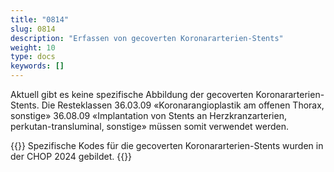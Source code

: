 ```yaml
---
title: "0814"
slug: 0814
description: "Erfassen von gecoverten Koronararterien-Stents"
weight: 10
type: docs
keywords: []
---
```


Aktuell gibt es keine spezifische Abbildung der gecoverten Koronararterien-Stents. Die Resteklassen
36.03.09 «Koronarangioplastik am offenen Thorax, sonstige»
36.08.09 «Implantation von Stents an Herzkranzarterien, perkutan-transluminal, sonstige»
müssen somit verwendet werden.



{{<collapsibleBlock groupId="Rollen" customCollapsedText="Die Präzisierung 0814 wird im Rundschreiben 2024 Nr. 1 gestrichen">}}
Spezifische Kodes für die gecoverten Koronararterien-Stents 
wurden in der CHOP 2024 gebildet.
{{</collapsibleBlock>}}
